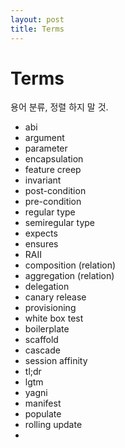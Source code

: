 ```yaml
---
layout: post
title: Terms
---
```


# Terms
용어 분류, 정렬 하지 말 것.

* abi
* argument
* parameter
* encapsulation
* feature creep
* invariant
* post-condition
* pre-condition
* regular type
* semiregular type
* expects
* ensures
* RAII
* composition (relation)
* aggregation (relation)
* delegation
* canary release
* provisioning
* white box test
* boilerplate
* scaffold
* cascade
* session affinity
* tl;dr
* lgtm
* yagni
* manifest
* populate
* rolling update
* 
